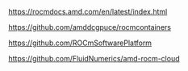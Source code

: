 https://rocmdocs.amd.com/en/latest/index.html

https://github.com/amddcgpuce/rocmcontainers

https://github.com/ROCmSoftwarePlatform

https://github.com/FluidNumerics/amd-rocm-cloud


